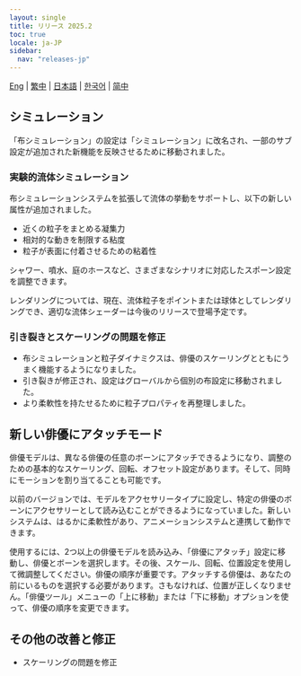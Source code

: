 ```yaml
---
layout: single
title: リリース 2025.2
toc: true
locale: ja-JP
sidebar:
  nav: "releases-jp"
---
```

[Eng](/dancexr/releases/2025.2) | [繁中](/tw/dancexr/releases/2025.2) | [日本語](/jp/dancexr/releases/2025.2) | [한국어](/kr/dancexr/releases/2025.2) | [简中](/zh/dancexr/releases/2025.2)

## シミュレーション
「布シミュレーション」の設定は「シミュレーション」に改名され、一部のサブ設定が追加された新機能を反映させるために移動されました。

### 実験的流体シミュレーション
布シミュレーションシステムを拡張して流体の挙動をサポートし、以下の新しい属性が追加されました。
* 近くの粒子をまとめる凝集力 
* 相対的な動きを制限する粘度 
* 粒子が表面に付着させるための粘着性 

シャワー、噴水、庭のホースなど、さまざまなシナリオに対応したスポーン設定を調整できます。

レンダリングについては、現在、流体粒子をポイントまたは球体としてレンダリングでき、適切な流体シェーダーは今後のリリースで登場予定です。

### 引き裂きとスケーリングの問題を修正
* 布シミュレーションと粒子ダイナミクスは、俳優のスケーリングとともにうまく機能するようになりました。
* 引き裂きが修正され、設定はグローバルから個別の布設定に移動されました。
* より柔軟性を持たせるために粒子プロパティを再整理しました。

## 新しい俳優にアタッチモード
俳優モデルは、異なる俳優の任意のボーンにアタッチできるようになり、調整のための基本的なスケーリング、回転、オフセット設定があります。そして、同時にモーションを割り当てることも可能です。

以前のバージョンでは、モデルをアクセサリータイプに設定し、特定の俳優のボーンにアクセサリーとして読み込むことができるようになっていました。新しいシステムは、はるかに柔軟性があり、アニメーションシステムと連携して動作できます。

使用するには、2つ以上の俳優モデルを読み込み、「俳優にアタッチ」設定に移動し、俳優とボーンを選択します。その後、スケール、回転、位置設定を使用して微調整してください。俳優の順序が重要です。アタッチする俳優は、あなたの前にいるものを選択する必要があります。さもなければ、位置が正しくなりません。「俳優ツール」メニューの「上に移動」または「下に移動」オプションを使って、俳優の順序を変更できます。

## その他の改善と修正
* スケーリングの問題を修正